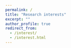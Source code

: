 ```yaml
---
permalink: /
title: "Research interests"
excerpt: ""
author_profile: true
redirect_from: 
  - /interest/
  - /interest.html
---
```


